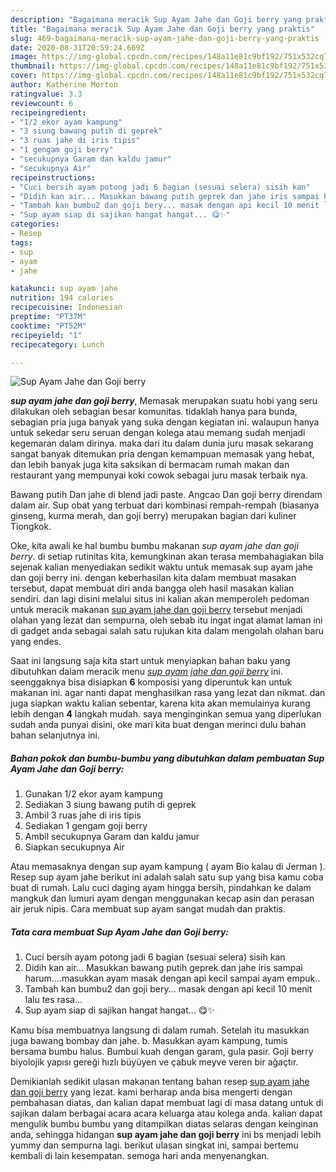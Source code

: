 ```yaml
---
description: "Bagaimana meracik Sup Ayam Jahe dan Goji berry yang praktis"
title: "Bagaimana meracik Sup Ayam Jahe dan Goji berry yang praktis"
slug: 469-bagaimana-meracik-sup-ayam-jahe-dan-goji-berry-yang-praktis
date: 2020-08-31T20:59:24.669Z
image: https://img-global.cpcdn.com/recipes/148a11e81c9bf192/751x532cq70/sup-ayam-jahe-dan-goji-berry-foto-resep-utama.jpg
thumbnail: https://img-global.cpcdn.com/recipes/148a11e81c9bf192/751x532cq70/sup-ayam-jahe-dan-goji-berry-foto-resep-utama.jpg
cover: https://img-global.cpcdn.com/recipes/148a11e81c9bf192/751x532cq70/sup-ayam-jahe-dan-goji-berry-foto-resep-utama.jpg
author: Katherine Morton
ratingvalue: 3.3
reviewcount: 6
recipeingredient:
- "1/2 ekor ayam kampung"
- "3 siung bawang putih di geprek"
- "3 ruas jahe di iris tipis"
- "1 gengam goji berry"
- "secukupnya Garam dan kaldu jamur"
- "secukupnya Air"
recipeinstructions:
- "Cuci bersih ayam potong jadi 6 bagian (sesuai selera) sisih kan"
- "Didih kan air... Masukkan bawang putih geprek dan jahe iris sampai harum....masukkan ayam masak dengan api kecil sampai ayam empuk.."
- "Tambah kan bumbu2 dan goji bery... masak dengan api kecil 10 menit lalu tes rasa..."
- "Sup ayam siap di sajikan hangat hangat... 😋✨"
categories:
- Resep
tags:
- sup
- ayam
- jahe

katakunci: sup ayam jahe 
nutrition: 194 calories
recipecuisine: Indonesian
preptime: "PT37M"
cooktime: "PT52M"
recipeyield: "1"
recipecategory: Lunch

---
```



![Sup Ayam Jahe dan Goji berry](https://img-global.cpcdn.com/recipes/148a11e81c9bf192/751x532cq70/sup-ayam-jahe-dan-goji-berry-foto-resep-utama.jpg)

<b><i>sup ayam jahe dan goji berry</i></b>, Memasak merupakan suatu hobi yang seru dilakukan oleh sebagian besar komunitas. tidaklah hanya para bunda, sebagian pria juga banyak yang suka dengan kegiatan ini. walaupun hanya untuk sekedar seru seruan dengan kolega atau memang sudah menjadi kegemaran dalam dirinya. maka dari itu dalam dunia juru masak sekarang sangat banyak ditemukan pria dengan kemampuan memasak yang hebat, dan lebih banyak juga kita saksikan di bermacam rumah makan dan restaurant yang mempunyai koki cowok sebagai juru masak terbaik nya.

Bawang putih Dan jahe di blend jadi paste. Angcao Dan goji berry direndam dalam air. Sup obat yang terbuat dari kombinasi rempah-rempah (biasanya ginseng, kurma merah, dan goji berry) merupakan bagian dari kuliner Tiongkok.

Oke, kita awali ke hal bumbu bumbu makanan <i>sup ayam jahe dan goji berry</i>. di setiap rutinitas kita, kemungkinan akan terasa membahagiakan bila sejenak kalian menyediakan sedikit waktu untuk memasak sup ayam jahe dan goji berry ini. dengan keberhasilan kita dalam membuat masakan tersebut, dapat membuat diri anda bangga oleh hasil masakan kalian sendiri. dan lagi disini melalui situs ini kalian akan memperoleh pedoman untuk meracik makanan <u>sup ayam jahe dan goji berry</u> tersebut menjadi olahan yang lezat dan sempurna, oleh sebab itu ingat ingat alamat laman ini di gadget anda sebagai salah satu rujukan kita dalam mengolah olahan baru yang endes.


Saat ini langsung saja kita start untuk menyiapkan bahan baku yang dibutuhkan dalam meracik menu <u><i>sup ayam jahe dan goji berry</i></u> ini. seenggaknya bisa disiapkan <b>6</b> komposisi yang diperuntuk kan untuk makanan ini. agar nanti dapat menghasilkan rasa yang lezat dan nikmat. dan juga siapkan waktu kalian sebentar, karena kita akan memulainya kurang lebih dengan <b>4</b> langkah mudah. saya menginginkan semua yang diperlukan sudah anda punyai disini, oke mari kita buat dengan merinci dulu bahan bahan selanjutnya ini.

<!--inarticleads1-->

##### Bahan pokok dan bumbu-bumbu yang dibutuhkan dalam pembuatan Sup Ayam Jahe dan Goji berry:

1. Gunakan 1/2 ekor ayam kampung
1. Sediakan 3 siung bawang putih di geprek
1. Ambil 3 ruas jahe di iris tipis
1. Sediakan 1 gengam goji berry
1. Ambil secukupnya Garam dan kaldu jamur
1. Siapkan secukupnya Air


Atau memasaknya dengan sup ayam kampung ( ayam Bio kalau di Jerman ). Resep sup ayam jahe berikut ini adalah salah satu sup yang bisa kamu coba buat di rumah. Lalu cuci daging ayam hingga bersih, pindahkan ke dalam mangkuk dan lumuri ayam dengan menggunakan kecap asin dan perasan air jeruk nipis. Cara membuat sup ayam sangat mudah dan praktis. 

<!--inarticleads2-->

##### Tata cara membuat Sup Ayam Jahe dan Goji berry:

1. Cuci bersih ayam potong jadi 6 bagian (sesuai selera) sisih kan
1. Didih kan air... Masukkan bawang putih geprek dan jahe iris sampai harum....masukkan ayam masak dengan api kecil sampai ayam empuk..
1. Tambah kan bumbu2 dan goji bery... masak dengan api kecil 10 menit lalu tes rasa...
1. Sup ayam siap di sajikan hangat hangat... 😋✨


Kamu bisa membuatnya langsung di dalam rumah. Setelah itu masukkan juga bawang bombay dan jahe. b. Masukkan ayam kampung, tumis bersama bumbu halus. Bumbui kuah dengan garam, gula pasir. Goji berry biyolojik yapısı gereği hızlı büyüyen ve çabuk meyve veren bir ağaçtır. 

Demikianlah sedikit ulasan makanan tentang bahan resep <u>sup ayam jahe dan goji berry</u> yang lezat. kami berharap anda bisa mengerti dengan pembahasan diatas, dan kalian dapat membuat lagi di masa datang untuk di sajikan dalam berbagai acara acara keluarga atau kolega anda. kalian dapat mengulik bumbu bumbu yang ditampilkan diatas selaras dengan keinginan anda, sehingga hidangan <b>sup ayam jahe dan goji berry</b> ini bs menjadi lebih yummy dan sempurna lagi. berikut ulasan singkat ini, sampai bertemu kembali di lain kesempatan. semoga hari anda menyenangkan.

